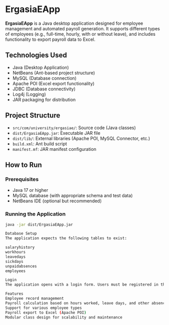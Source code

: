 # ErgasiaEApp

**ErgasiaEApp** is a Java desktop application designed for employee management and automated payroll generation. It supports different types of employees (e.g., full-time, hourly, with or without leave), and includes functionality to export payroll data to Excel.

## Technologies Used

- Java (Desktop Application)
- NetBeans (Ant-based project structure)
- MySQL (Database connection)
- Apache POI (Excel export functionality)
- JDBC (Database connectivity)
- Log4j (Logging)
- JAR packaging for distribution

## Project Structure

- `src/com/university/ergasiae/`: Source code (Java classes)
- `dist/ErgasiaEApp.jar`: Executable JAR file
- `dist/lib/`: External libraries (Apache POI, MySQL Connector, etc.)
- `build.xml`: Ant build script
- `manifest.mf`: JAR manifest configuration

## How to Run

### Prerequisites

- Java 17 or higher
- MySQL database (with appropriate schema and test data)
- NetBeans IDE (optional but recommended)

### Running the Application

```bash
java -jar dist/ErgasiaEApp.jar

Database Setup
The application expects the following tables to exist:

salaryhistory
workhours
leavedays
sickdays
unpaidabsences
employees

Login
The application opens with a login form. Users must be registered in the database to access the main menu.

Features
Employee record management
Payroll calculation based on hours worked, leave days, and other absence types
Support for various employee types
Payroll export to Excel (Apache POI)
Modular class design for scalability and maintenance
